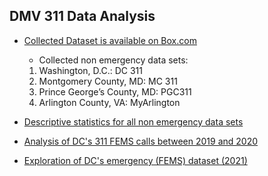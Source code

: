 ## DMV 311 Data Analysis

* [Collected Dataset is available on Box.com](https://app.box.com/folder/132768858295)
    - Collected non emergency data sets:
    1. Washington, D.C.: DC 311
    2. Montgomery County, MD: MC 311
    3. Prince George’s County, MD: PGC311
    4. Arlington County, VA: MyArlington

* [Descriptive statistics for all non emergency data sets](https://github.com/gmu-cil/DMV-311/blob/master/src/all_311_data_stat.ipynb)
* [Analysis of DC's 311 FEMS calls between 2019 and 2020](https://github.com/gmu-cil/DMV-311/blob/master/src/DC_311_FEMS_2019_2020.ipynb)
* [Exploration of DC's emergency (FEMS) dataset (2021)](https://github.com/gmu-cil/DMV-311/blob/master/src/EM_data_stat.ipynb)